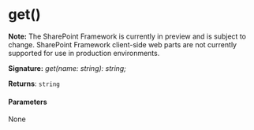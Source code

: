 # get()
**Note:** The SharePoint Framework is currently in preview and is subject to change. SharePoint Framework client-side web parts are not currently supported for use in production environments.





**Signature:** _get(name: string): string;_

**Returns**: `string`





#### Parameters
None


